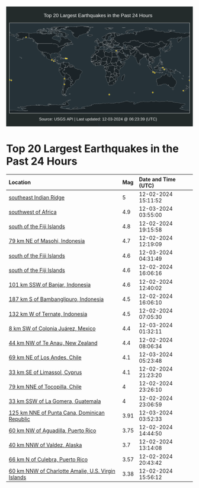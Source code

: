 ![Map](./map.png)

# Top 20 Largest Earthquakes in the Past 24 Hours

| Location | Mag | Date and Time (UTC) |
|:---|:---|:---|
| [southeast Indian Ridge](https://earthquake.usgs.gov/earthquakes/eventpage/us7000nvg1) | 5 | 12-02-2024 15:11:52 |
| [southwest of Africa](https://earthquake.usgs.gov/earthquakes/eventpage/us7000nvjy) | 4.9 | 12-03-2024 03:55:00 |
| [south of the Fiji Islands](https://earthquake.usgs.gov/earthquakes/eventpage/us7000nvi0) | 4.8 | 12-02-2024 19:15:58 |
| [79 km NE of Masohi, Indonesia](https://earthquake.usgs.gov/earthquakes/eventpage/us7000nvf3) | 4.7 | 12-02-2024 12:19:09 |
| [south of the Fiji Islands](https://earthquake.usgs.gov/earthquakes/eventpage/us7000nvk3) | 4.6 | 12-03-2024 04:31:49 |
| [south of the Fiji Islands](https://earthquake.usgs.gov/earthquakes/eventpage/us7000nvft) | 4.6 | 12-02-2024 16:06:16 |
| [101 km SSW of Banjar, Indonesia](https://earthquake.usgs.gov/earthquakes/eventpage/us7000nvfb) | 4.6 | 12-02-2024 12:40:02 |
| [187 km S of Bambanglipuro, Indonesia](https://earthquake.usgs.gov/earthquakes/eventpage/us7000nvfs) | 4.5 | 12-02-2024 16:06:10 |
| [132 km W of Ternate, Indonesia](https://earthquake.usgs.gov/earthquakes/eventpage/us7000nvei) | 4.5 | 12-02-2024 07:05:30 |
| [8 km SW of Colonia Juárez, Mexico](https://earthquake.usgs.gov/earthquakes/eventpage/us7000nvjj) | 4.4 | 12-03-2024 01:32:11 |
| [44 km NW of Te Anau, New Zealand](https://earthquake.usgs.gov/earthquakes/eventpage/us7000nvea) | 4.4 | 12-02-2024 08:06:34 |
| [69 km NE of Los Andes, Chile](https://earthquake.usgs.gov/earthquakes/eventpage/us7000nvk6) | 4.1 | 12-03-2024 05:23:48 |
| [33 km SE of Limassol, Cyprus](https://earthquake.usgs.gov/earthquakes/eventpage/us7000nviy) | 4.1 | 12-02-2024 21:23:20 |
| [79 km NNE of Tocopilla, Chile](https://earthquake.usgs.gov/earthquakes/eventpage/us7000nvja) | 4 | 12-02-2024 23:26:10 |
| [33 km SSW of La Gomera, Guatemala](https://earthquake.usgs.gov/earthquakes/eventpage/us7000nvj8) | 4 | 12-02-2024 23:06:59 |
| [125 km NNE of Punta Cana, Dominican Republic](https://earthquake.usgs.gov/earthquakes/eventpage/pr2024338000) | 3.91 | 12-03-2024 03:52:33 |
| [60 km NW of Aguadilla, Puerto Rico](https://earthquake.usgs.gov/earthquakes/eventpage/pr2024337000) | 3.75 | 12-02-2024 14:44:50 |
| [40 km NNW of Valdez, Alaska](https://earthquake.usgs.gov/earthquakes/eventpage/ak024fhjxlyu) | 3.7 | 12-02-2024 13:14:08 |
| [66 km N of Culebra, Puerto Rico](https://earthquake.usgs.gov/earthquakes/eventpage/pr2024337001) | 3.57 | 12-02-2024 20:43:42 |
| [60 km NNW of Charlotte Amalie, U.S. Virgin Islands](https://earthquake.usgs.gov/earthquakes/eventpage/pr71467503) | 3.38 | 12-02-2024 15:56:12 |
